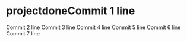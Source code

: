 # projectdoneCommit 1 line
Commit 2 line
Commit 3 line
Commit 4 line
Commit 5 line
Commit 6 line
Commit 7 line
